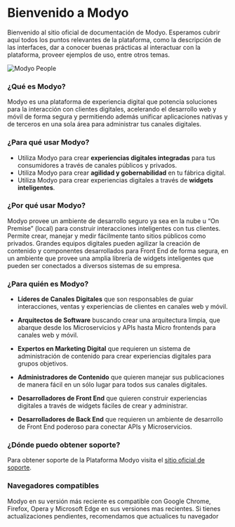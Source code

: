 # Bienvenido a Modyo

Bienvenido al sitio oficial de documentación de Modyo. Esperamos cubrir aquí todos los puntos relevantes de la plataforma, como la descripción de las interfaces, dar a conocer buenas prácticas al interactuar con la plataforma, proveer ejemplos de uso, entre otros temas.

![Modyo People](/assets/img/people.png)

### ¿Qué es Modyo?

Modyo es una plataforma de experiencia digital que potencia soluciones para la interacción con clientes digitales, acelerando el desarrollo web y móvil de forma segura y permitiendo además unificar aplicaciones nativas y de terceros en una sola área para administrar tus canales digitales.

### ¿Para qué usar Modyo?

* Utiliza Modyo para crear **experiencias digitales integradas** para tus consumidores a través de canales públicos y privados.
* Utiliza Modyo para crear **agilidad y gobernabilidad** en tu fábrica digital.
* Utiliza Modyo para crear experiencias digitales a través de **widgets inteligentes**.

### ¿Por qué usar Modyo?

Modyo provee un ambiente de desarrollo seguro ya sea en la nube u “On Premise” (local) para construir interacciones inteligentes con tus clientes. Permite crear, manejar y medir fácilmente tanto sitios públicos como privados. Grandes equipos digitales pueden agilizar la creación de contenido y componentes desarrollados para Front End de forma segura, en un ambiente que provee una amplia librería de widgets inteligentes que pueden ser conectados a diversos sistemas de su empresa.

### ¿Para quién es Modyo?

* **Líderes de Canales Digitales** que son responsables de guiar interacciones, ventas y experiencias de clientes en canales web y móvil.

* **Arquitectos de Software** buscando crear una arquitectura limpia, que abarque desde los Microservicios y APIs hasta Micro frontends para canales web y móvil.

* **Expertos en Marketing Digital** que requieren un sistema de administración de contenido para crear experiencias digitales para grupos objetivos.

* **Administradores de Contenido** que quieren manejar sus publicaciones de manera fácil en un sólo lugar para todos sus canales digitales.

* **Desarrolladores de Front End** que quieren construir experiencias digitales a través de widgets fáciles de crear y administrar.

* **Desarrolladores de Back End** que requieren un ambiente de desarrollo de Front End poderoso para conectar APIs y Microservicios.

### ¿Dónde puedo obtener soporte?

Para obtener soporte de la Plataforma Modyo visita el [sitio oficial de soporte](https://support.modyo.com/hc/es).

### Navegadores compatibles

Modyo en su versión más reciente es compatible con Google Chrome, Firefox, Opera y Microsoft Edge en sus versiones mas recientes. 
Si tienes actualizaciones pendientes, recomendamos que actualices tu navegador




